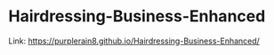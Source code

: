 # Hairdressing-Business-Enhanced
Link: https://purplerain8.github.io/Hairdressing-Business-Enhanced/
